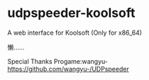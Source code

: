# udpspeeder-koolsoft
A web interface for Koolsoft (Only for x86_64)

懒……

Special Thanks
Progame:wangyu-
https://github.com/wangyu-/UDPspeeder
